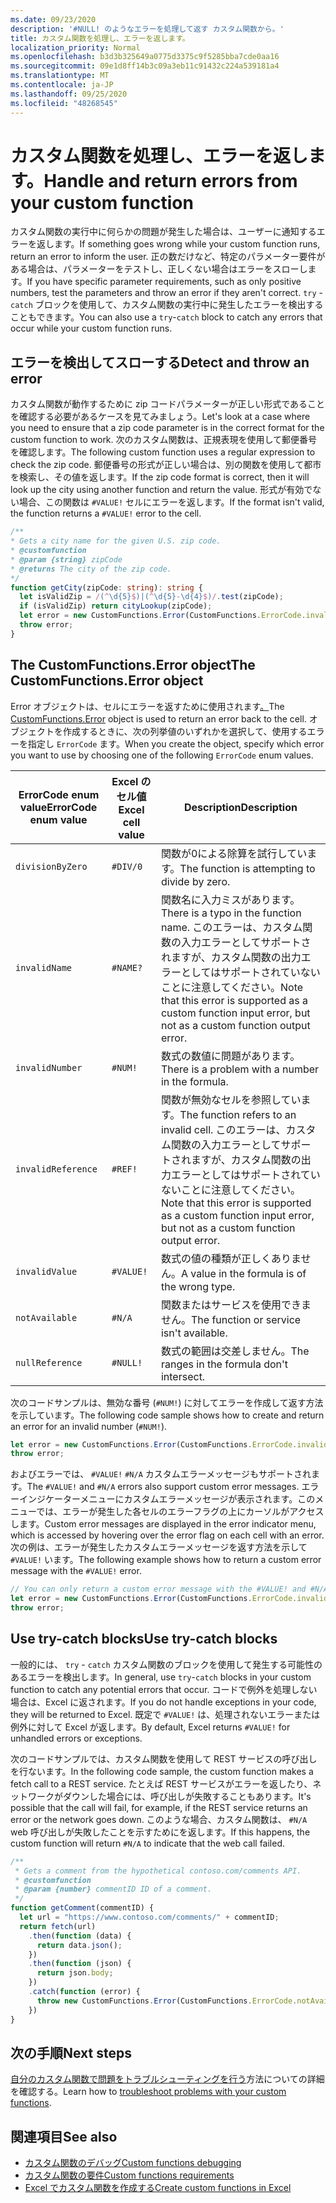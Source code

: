 ```yaml
---
ms.date: 09/23/2020
description: '#NULL! のようなエラーを処理して返す カスタム関数から。'
title: カスタム関数を処理し、エラーを返します。
localization_priority: Normal
ms.openlocfilehash: b3d3b325649a0775d3375c9f5285bba7cde0aa16
ms.sourcegitcommit: 09e1d8ff14b3c09a3eb11c91432c224a539181a4
ms.translationtype: MT
ms.contentlocale: ja-JP
ms.lasthandoff: 09/25/2020
ms.locfileid: "48268545"
---
```

# <a name="handle-and-return-errors-from-your-custom-function"></a><span data-ttu-id="e17d6-104">カスタム関数を処理し、エラーを返します。</span><span class="sxs-lookup"><span data-stu-id="e17d6-104">Handle and return errors from your custom function</span></span>

<span data-ttu-id="e17d6-105">カスタム関数の実行中に何らかの問題が発生した場合は、ユーザーに通知するエラーを返します。</span><span class="sxs-lookup"><span data-stu-id="e17d6-105">If something goes wrong while your custom function runs, return an error to inform the user.</span></span> <span data-ttu-id="e17d6-106">正の数だけなど、特定のパラメーター要件がある場合は、パラメーターをテストし、正しくない場合はエラーをスローします。</span><span class="sxs-lookup"><span data-stu-id="e17d6-106">If you have specific parameter requirements, such as only positive numbers, test the parameters and throw an error if they aren't correct.</span></span> <span data-ttu-id="e17d6-107">`try` - `catch` ブロックを使用して、カスタム関数の実行中に発生したエラーを検出することもできます。</span><span class="sxs-lookup"><span data-stu-id="e17d6-107">You can also use a `try`-`catch` block to catch any errors that occur while your custom function runs.</span></span>

## <a name="detect-and-throw-an-error"></a><span data-ttu-id="e17d6-108">エラーを検出してスローする</span><span class="sxs-lookup"><span data-stu-id="e17d6-108">Detect and throw an error</span></span>

<span data-ttu-id="e17d6-109">カスタム関数が動作するために zip コードパラメーターが正しい形式であることを確認する必要があるケースを見てみましょう。</span><span class="sxs-lookup"><span data-stu-id="e17d6-109">Let's look at a case where you need to ensure that a zip code parameter is in the correct format for the custom function to work.</span></span> <span data-ttu-id="e17d6-110">次のカスタム関数は、正規表現を使用して郵便番号を確認します。</span><span class="sxs-lookup"><span data-stu-id="e17d6-110">The following custom function uses a regular expression to check the zip code.</span></span> <span data-ttu-id="e17d6-111">郵便番号の形式が正しい場合は、別の関数を使用して都市を検索し、その値を返します。</span><span class="sxs-lookup"><span data-stu-id="e17d6-111">If the zip code format is correct, then it will look up the city using another function and return the value.</span></span> <span data-ttu-id="e17d6-112">形式が有効でない場合、この関数は `#VALUE!` セルにエラーを返します。</span><span class="sxs-lookup"><span data-stu-id="e17d6-112">If the format isn't valid, the function returns a `#VALUE!` error to the cell.</span></span>

```typescript
/**
* Gets a city name for the given U.S. zip code.
* @customfunction
* @param {string} zipCode
* @returns The city of the zip code.
*/
function getCity(zipCode: string): string {
  let isValidZip = /(^\d{5}$)|(^\d{5}-\d{4}$)/.test(zipCode);
  if (isValidZip) return cityLookup(zipCode);
  let error = new CustomFunctions.Error(CustomFunctions.ErrorCode.invalidValue, "Please provide a valid U.S. zip code.");
  throw error;
}
```

## <a name="the-customfunctionserror-object"></a><span data-ttu-id="e17d6-113">The CustomFunctions.Error object</span><span class="sxs-lookup"><span data-stu-id="e17d6-113">The CustomFunctions.Error object</span></span>

<span data-ttu-id="e17d6-114">Error オブジェクトは、セルにエラーを返すために使用されます[。](/javascript/api/custom-functions-runtime/customfunctions.error)</span><span class="sxs-lookup"><span data-stu-id="e17d6-114">The [CustomFunctions.Error](/javascript/api/custom-functions-runtime/customfunctions.error) object is used to return an error back to the cell.</span></span> <span data-ttu-id="e17d6-115">オブジェクトを作成するときに、次の列挙値のいずれかを選択して、使用するエラーを指定し `ErrorCode` ます。</span><span class="sxs-lookup"><span data-stu-id="e17d6-115">When you create the object, specify which error you want to use by choosing one of the following `ErrorCode` enum values.</span></span>


|<span data-ttu-id="e17d6-116">ErrorCode enum value</span><span class="sxs-lookup"><span data-stu-id="e17d6-116">ErrorCode enum value</span></span>  |<span data-ttu-id="e17d6-117">Excel のセル値</span><span class="sxs-lookup"><span data-stu-id="e17d6-117">Excel cell value</span></span>  |<span data-ttu-id="e17d6-118">Description</span><span class="sxs-lookup"><span data-stu-id="e17d6-118">Description</span></span>  |
|---------------|---------|---------|
|`divisionByZero` | `#DIV/0`  | <span data-ttu-id="e17d6-119">関数が0による除算を試行しています。</span><span class="sxs-lookup"><span data-stu-id="e17d6-119">The function is attempting to divide by zero.</span></span> |
|`invalidName`    | `#NAME?`  | <span data-ttu-id="e17d6-120">関数名に入力ミスがあります。</span><span class="sxs-lookup"><span data-stu-id="e17d6-120">There is a typo in the function name.</span></span> <span data-ttu-id="e17d6-121">このエラーは、カスタム関数の入力エラーとしてサポートされますが、カスタム関数の出力エラーとしてはサポートされていないことに注意してください。</span><span class="sxs-lookup"><span data-stu-id="e17d6-121">Note that this error is supported as a custom function input error, but not as a custom function output error.</span></span> | 
|`invalidNumber`  | `#NUM!`   | <span data-ttu-id="e17d6-122">数式の数値に問題があります。</span><span class="sxs-lookup"><span data-stu-id="e17d6-122">There is a problem with a number in the formula.</span></span> |
|`invalidReference` | `#REF!` | <span data-ttu-id="e17d6-123">関数が無効なセルを参照しています。</span><span class="sxs-lookup"><span data-stu-id="e17d6-123">The function refers to an invalid cell.</span></span> <span data-ttu-id="e17d6-124">このエラーは、カスタム関数の入力エラーとしてサポートされますが、カスタム関数の出力エラーとしてはサポートされていないことに注意してください。</span><span class="sxs-lookup"><span data-stu-id="e17d6-124">Note that this error is supported as a custom function input error, but not as a custom function output error.</span></span>|
|`invalidValue`   | `#VALUE!` | <span data-ttu-id="e17d6-125">数式の値の種類が正しくありません。</span><span class="sxs-lookup"><span data-stu-id="e17d6-125">A value in the formula is of the wrong type.</span></span> |
|`notAvailable`   | `#N/A`    | <span data-ttu-id="e17d6-126">関数またはサービスを使用できません。</span><span class="sxs-lookup"><span data-stu-id="e17d6-126">The function or service isn't available.</span></span> |
|`nullReference`  | `#NULL!`  | <span data-ttu-id="e17d6-127">数式の範囲は交差しません。</span><span class="sxs-lookup"><span data-stu-id="e17d6-127">The ranges in the formula don't intersect.</span></span> |

<span data-ttu-id="e17d6-128">次のコードサンプルは、無効な番号 (`#NUM!`) に対してエラーを作成して返す方法を示しています。</span><span class="sxs-lookup"><span data-stu-id="e17d6-128">The following code sample shows how to create and return an error for an invalid number (`#NUM!`).</span></span>

```typescript
let error = new CustomFunctions.Error(CustomFunctions.ErrorCode.invalidNumber);
throw error;
```

<span data-ttu-id="e17d6-129">およびエラーでは、 `#VALUE!` `#N/A` カスタムエラーメッセージもサポートされます。</span><span class="sxs-lookup"><span data-stu-id="e17d6-129">The `#VALUE!` and `#N/A` errors also support custom error messages.</span></span> <span data-ttu-id="e17d6-130">エラーインジケーターメニューにカスタムエラーメッセージが表示されます。このメニューでは、エラーが発生した各セルのエラーフラグの上にカーソルがアクセスします。</span><span class="sxs-lookup"><span data-stu-id="e17d6-130">Custom error messages are displayed in the error indicator menu, which is accessed by hovering over the error flag on each cell with an error.</span></span> <span data-ttu-id="e17d6-131">次の例は、エラーが発生したカスタムエラーメッセージを返す方法を示して `#VALUE!` います。</span><span class="sxs-lookup"><span data-stu-id="e17d6-131">The following example shows how to return a custom error message with the `#VALUE!` error.</span></span>

```typescript
// You can only return a custom error message with the #VALUE! and #N/A errors.
let error = new CustomFunctions.Error(CustomFunctions.ErrorCode.invalidValue, "The parameter can only contain lowercase characters.");
throw error;
```

## <a name="use-try-catch-blocks"></a><span data-ttu-id="e17d6-132">Use try-catch blocks</span><span class="sxs-lookup"><span data-stu-id="e17d6-132">Use try-catch blocks</span></span>

<span data-ttu-id="e17d6-133">一般的には、 `try` - `catch` カスタム関数のブロックを使用して発生する可能性のあるエラーを検出します。</span><span class="sxs-lookup"><span data-stu-id="e17d6-133">In general, use `try`-`catch` blocks in your custom function to catch any potential errors that occur.</span></span> <span data-ttu-id="e17d6-134">コードで例外を処理しない場合は、Excel に返されます。</span><span class="sxs-lookup"><span data-stu-id="e17d6-134">If you do not handle exceptions in your code, they will be returned to Excel.</span></span> <span data-ttu-id="e17d6-135">既定で `#VALUE!` は、処理されないエラーまたは例外に対して Excel が返します。</span><span class="sxs-lookup"><span data-stu-id="e17d6-135">By default, Excel returns `#VALUE!` for unhandled errors or exceptions.</span></span>

<span data-ttu-id="e17d6-136">次のコードサンプルでは、カスタム関数を使用して REST サービスの呼び出しを行ないます。</span><span class="sxs-lookup"><span data-stu-id="e17d6-136">In the following code sample, the custom function makes a fetch call to a REST service.</span></span> <span data-ttu-id="e17d6-137">たとえば REST サービスがエラーを返したり、ネットワークがダウンした場合には、呼び出しが失敗することもあります。</span><span class="sxs-lookup"><span data-stu-id="e17d6-137">It's possible that the call will fail, for example, if the REST service returns an error or the network goes down.</span></span> <span data-ttu-id="e17d6-138">このような場合、カスタム関数は、 `#N/A` web 呼び出しが失敗したことを示すためにを返します。</span><span class="sxs-lookup"><span data-stu-id="e17d6-138">If this happens, the custom function will return `#N/A` to indicate that the web call failed.</span></span>


```typescript
/**
 * Gets a comment from the hypothetical contoso.com/comments API.
 * @customfunction
 * @param {number} commentID ID of a comment.
 */
function getComment(commentID) {
  let url = "https://www.contoso.com/comments/" + commentID;
  return fetch(url)
    .then(function (data) {
      return data.json();
    })
    .then(function (json) {
      return json.body;
    })
    .catch(function (error) {
      throw new CustomFunctions.Error(CustomFunctions.ErrorCode.notAvailable);
    })
}
```

## <a name="next-steps"></a><span data-ttu-id="e17d6-139">次の手順</span><span class="sxs-lookup"><span data-stu-id="e17d6-139">Next steps</span></span>

<span data-ttu-id="e17d6-140">[自分のカスタム関数で問題をトラブルシューティングを行う](custom-functions-troubleshooting.md)方法についての詳細を確認する。</span><span class="sxs-lookup"><span data-stu-id="e17d6-140">Learn how to [troubleshoot problems with your custom functions](custom-functions-troubleshooting.md).</span></span>

## <a name="see-also"></a><span data-ttu-id="e17d6-141">関連項目</span><span class="sxs-lookup"><span data-stu-id="e17d6-141">See also</span></span>

* [<span data-ttu-id="e17d6-142">カスタム関数のデバッグ</span><span class="sxs-lookup"><span data-stu-id="e17d6-142">Custom functions debugging</span></span>](custom-functions-debugging.md)
* [<span data-ttu-id="e17d6-143">カスタム関数の要件</span><span class="sxs-lookup"><span data-stu-id="e17d6-143">Custom functions requirements</span></span>](custom-functions-requirement-sets.md)
* [<span data-ttu-id="e17d6-144">Excel でカスタム関数を作成する</span><span class="sxs-lookup"><span data-stu-id="e17d6-144">Create custom functions in Excel</span></span>](custom-functions-overview.md)
